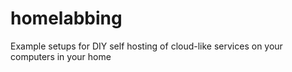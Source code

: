 # homelabbing
Example setups for DIY self hosting of cloud-like services on your computers in your home
